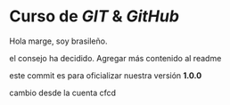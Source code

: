 # Curso de _GIT_ & _GitHub_

Hola marge, soy brasileño.

el consejo ha decidido. Agregar más contenido al readme

este commit es para oficializar nuestra versión **1.0.0**

cambio desde la cuenta cfcd